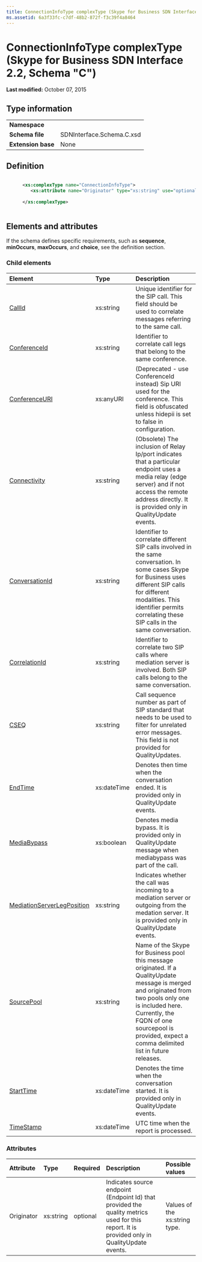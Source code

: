 ```yaml
---
title: ConnectionInfoType complexType (Skype for Business SDN Interface 2.2, Schema "C")
ms.assetid: 6a3f33fc-c7df-48b2-872f-f3c39f4a8464
---
```



# ConnectionInfoType complexType (Skype for Business SDN Interface 2.2, Schema "C")

 **Last modified:** October 07, 2015
  
    
    


## Type information


|||
|:-----|:-----|
|**Namespace**||
|**Schema file**|SDNInterface.Schema.C.xsd |
|**Extension base**|None |
   

## Definition


```XML

      <xs:complexType name="ConnectionInfoType">
         <xs:attribute name="Originator" type="xs:string" use="optional"/>
  
      </xs:complexType>
      
```


## Elements and attributes

If the schema defines specific requirements, such as **sequence**, **minOccurs**, **maxOccurs**, and **choice**, see the definition section. 
  
    
    

### Child elements



|**Element**|**Type**|**Description**|
|:-----|:-----|:-----|
| [CallId](callid-element-1.md)|xs:string |Unique identifier for the SIP call. This field should be used to correlate messages referring to the same call. |
| [ConferenceId](conferenceid-element-1.md)|xs:string |Identifier to correlate call legs that belong to the same conference. |
| [ConferenceURI](conferenceuri-element.md)|xs:anyURI |(Deprecated - use ConferenceId instead) Sip URI used for the conference. This field is obfuscated unless hidepii is set to false in configuration. |
| [Connectivity](connectivity-element.md)|xs:string |(Obsolete) The inclusion of Relay Ip/port indicates that a particular endpoint uses a media relay (edge server) and if not access the remote address directly. It is provided only in QualityUpdate events. |
| [ConversationId](conversationid-element.md)|xs:string |Identifier to correlate different SIP calls involved in the same conversation. In some cases Skype for Business uses different SIP calls for different modalities. This identifier permits correlating these SIP calls in the same conversation. |
| [CorrelationId](correlationid-element-1.md)|xs:string |Identifier to correlate two SIP calls where mediation server is involved. Both SIP calls belong to the same conversation. |
| [CSEQ](cseq-element-1.md)|xs:string |Call sequence number as part of SIP standard that needs to be used to filter for unrelated error messages. This field is not provided for QualityUpdates. |
| [EndTime](endtime-element.md)|xs:dateTime |Denotes then time when the conversation ended. It is provided only in QualityUpdate events. |
| [MediaBypass](mediabypass-element-1.md)|xs:boolean |Denotes media bypass. It is provided only in QualityUpdate message when mediabypass was part of the call. |
| [MediationServerLegPosition](mediationserverlegposition-element.md)|xs:string |Indicates whether the call was incoming to a mediation server or outgoing from the medation server. It is provided only in QualityUpdate events. |
| [SourcePool](sourcepool-element.md)|xs:string |Name of the Skype for Business pool this message originated. If a QualityUpdate message is merged and originated from two pools only one is included here. Currently, the FQDN of one sourcepool is provided, expect a comma delimited list in future releases. |
| [StartTime](starttime-element-1.md)|xs:dateTime |Denotes the time when the conversation started. It is provided only in QualityUpdate events. |
| [TimeStamp](timestamp-element.md)|xs:dateTime |UTC time when the report is processed. |
   

### Attributes



|**Attribute**|**Type**|**Required**|**Description**|**Possible values**|
|:-----|:-----|:-----|:-----|:-----|
|Originator |xs:string |optional |Indicates source endpoint (Endpoint Id) that provided the quality metrics used for this report. It is provided only in QualityUpdate events. |Values of the xs:string type. |
   

